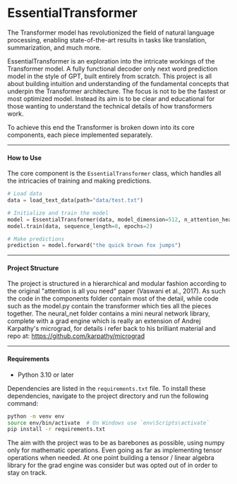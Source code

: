 # EssentialTransformer
The Transformer model has revolutionized the field of natural language processing, enabling state-of-the-art results in tasks like translation, summarization, and much more.

EssentialTransformer is an exploration into the intricate workings of the Transformer model. A fully functional decoder only next word prediction model in the style of GPT, built entirely from scratch. This project is all about building intuition and understanding of the fundamental concepts that underpin the Transformer architecture. The focus is not to be the fastest or most optimized model. Instead its aim is to be clear and educational for those wanting to understand the technical details of how transformers work.

To achieve this end the Transformer is broken down into its core components, each piece implemented separately.

---
#### How to Use
The core component is the `EssentialTransformer` class, which handles all the intricacies of training and making predictions.

```python
# Load data
data = load_text_data(path="data/test.txt")

# Initialize and train the model
model = EssentialTransformer(data, model_dimension=512, n_attention_heads=8, decoder_blocks=6)
model.train(data, sequence_length=8, epochs=2)

# Make predictions
prediction = model.forward("the quick brown fox jumps")
```

---
#### Project Structure
The project is structured in a hierarchical and modular fashion according to the original "attention is all you need" paper (Vaswani et al., 2017). As such the code in the components folder contain most of the detail, while code such as the model.py contain the transformer which ties all the pieces together. The neural_net folder contains a mini neural network library, complete with a grad engine which is really an extension of Andrej Karpathy's micrograd, for details i refer back to his brilliant material and repo at: https://github.com/karpathy/micrograd

---
#### Requirements
- Python 3.10 or later

Dependencies are listed in the `requirements.txt` file. To install these dependencies, navigate to the project directory and run the following command:

```bash
python -m venv env
source env/bin/activate  # On Windows use `env\Scripts\activate`
pip install -r requirements.txt
```

The aim with the project was to be as barebones as possible, using numpy only for mathematic operations. Even going as far as implementing tensor operations when needed. At one point building a tensor / linear algebra library for the grad engine was consider but was opted out of in order to stay on track.
